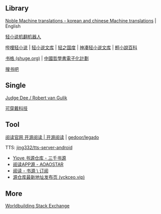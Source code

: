 
## Library

[Noble Machine translations - korean and chinese Machine translations](https://noblemtl.com/) | English

[轻小说机翻机器人](https://books.fishhawk.top/)

[哔哩轻小说](https://www.bilinovel.com/) | [轻小说文库](https://www.wenku8.net/index.php) | [轻之国度](https://www.lightnovel.us/) | [神凑轻小说文库](https://m.shencou.com/) | [輕小說百科](https://lnovel.tw/)

[书格 (shuge.org)](https://www.shuge.org/) | [中國哲學書電子化計劃](https://ctext.org/zhs)

[搜书吧](http://www.soushu2025.com)

## Single

[Judge Dee / Robert van Gulik](http://www.judge-dee.info/welcome/index.jsp)

[可穿戴科技](https://wt.tepis.me/)

## Tool

[阅读官网 开源阅读 | 开源阅读](https://gedoor.github.io/) | [gedoor/legado](https://github.com/gedoor/legado)

TTS: [jing332/tts-server-android](https://github.com/jing332/tts-server-android)

- [Yiove 书源仓库 - 三千书源](https://shuyuan.yiove.com/)
- [阅读APP源 - AOAOSTAR](https://legado.aoaostar.com/)
- [阅读 - 书源 \ 订阅](https://flowus.cn/ycheng/share/923f5a35-6dcf-47d1-b8eb-b9c5ef3ed39b)
- [源仓库最新地址发布页 (yckceo.vip)](https://yckceo.vip/)

## More

[Worldbuilding Stack Exchange](https://worldbuilding.stackexchange.com/)